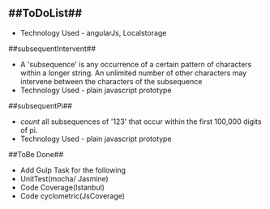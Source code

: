 ##ToDoList##
  -
  - Technology Used - angularJs, Localstorage
  
##subsequentIntervent##
  - A 'subsequence' is any occurrence of a certain pattern of characters within a longer string. An unlimited number of other characters may intervene between the characters of the subsequence
  - Technology Used - plain javascript prototype
  
##subsequentPi##
  - *count* all subsequences of '123' that occur within the first 100,000 digits of pi. 
  - Technology Used - plain javascript prototype

##ToBe Done##
* Add Gulp Task for the following
* UnitTest(mocha/ Jasmine)
* Code Coverage(Istanbul)
* Code cyclometric(JsCoverage)
